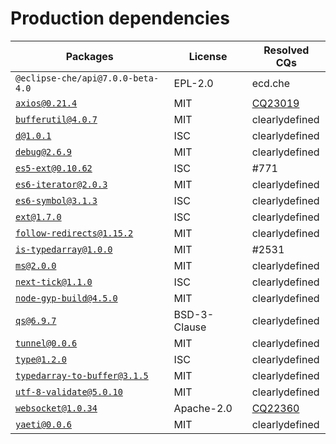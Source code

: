 # Production dependencies

| Packages | License | Resolved CQs |
| --- | --- | --- |
| `@eclipse-che/api@7.0.0-beta-4.0` | EPL-2.0 | ecd.che |
| [`axios@0.21.4`](https://github.com/axios/axios.git) | MIT | [CQ23019](https://dev.eclipse.org/ipzilla/show_bug.cgi?id=23019) |
| [`bufferutil@4.0.7`](https://github.com/websockets/bufferutil) | MIT | clearlydefined |
| [`d@1.0.1`](git://github.com/medikoo/d.git) | ISC | clearlydefined |
| [`debug@2.6.9`](git://github.com/visionmedia/debug.git) | MIT | clearlydefined |
| [`es5-ext@0.10.62`](https://github.com/medikoo/es5-ext.git) | ISC | #771 |
| [`es6-iterator@2.0.3`](git://github.com/medikoo/es6-iterator.git) | MIT | clearlydefined |
| [`es6-symbol@3.1.3`](git://github.com/medikoo/es6-symbol.git) | ISC | clearlydefined |
| [`ext@1.7.0`](https://github.com/medikoo/es5-ext#ext) | ISC | clearlydefined |
| [`follow-redirects@1.15.2`](git@github.com:follow-redirects/follow-redirects.git) | MIT | clearlydefined |
| [`is-typedarray@1.0.0`](git://github.com/hughsk/is-typedarray.git) | MIT | #2531 |
| [`ms@2.0.0`](https://github.com/zeit/ms.git) | MIT | clearlydefined |
| [`next-tick@1.1.0`](git://github.com/medikoo/next-tick.git) | ISC | clearlydefined |
| [`node-gyp-build@4.5.0`](https://github.com/prebuild/node-gyp-build.git) | MIT | clearlydefined |
| [`qs@6.9.7`](https://github.com/ljharb/qs.git) | BSD-3-Clause | clearlydefined |
| [`tunnel@0.0.6`](https://github.com/koichik/node-tunnel.git) | MIT | clearlydefined |
| [`type@1.2.0`](https://github.com/medikoo/type.git) | ISC | clearlydefined |
| [`typedarray-to-buffer@3.1.5`](git://github.com/feross/typedarray-to-buffer.git) | MIT | clearlydefined |
| [`utf-8-validate@5.0.10`](https://github.com/websockets/utf-8-validate) | MIT | clearlydefined |
| [`websocket@1.0.34`](https://github.com/theturtle32/WebSocket-Node.git) | Apache-2.0 | [CQ22360](https://dev.eclipse.org/ipzilla/show_bug.cgi?id=22360) |
| [`yaeti@0.0.6`](https://github.com/ibc/yaeti.git) | MIT | clearlydefined |

